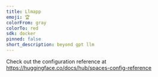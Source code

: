```yaml
---
title: Llmapp
emoji: 🏆
colorFrom: gray
colorTo: red
sdk: docker
pinned: false
short_description: beyond gpt llm
---
```


Check out the configuration reference at https://huggingface.co/docs/hub/spaces-config-reference

